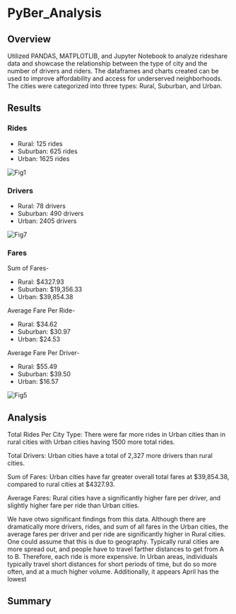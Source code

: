 # PyBer_Analysis

## Overview

Utilized PANDAS, MATPLOTLIB, and Jupyter Notebook to analyze rideshare data and showcase the relationship between the type of city and the number of drivers and riders. The dataframes and charts created can be used to improve affordability and access for underserved neighborhoods. The cities were categorized into three types: Rural, Suburban, and Urban. 

## Results

### Rides
 - Rural: 125 rides
 - Suburban: 625 rides
 - Urban: 1625 rides
 
 ![Fig1](https://user-images.githubusercontent.com/106620821/180329775-0207b871-8505-4ef9-8bfc-cf490c677ad1.png)

 ### Drivers
  - Rural: 78 drivers
  - Suburban: 490 drivers
  - Urban: 2405 drivers
  
 ![Fig7](https://user-images.githubusercontent.com/106620821/180329940-3b113718-ca30-4c22-af69-9db00be3cdd6.png)

 ### Fares
 Sum of Fares-
 - Rural: $4327.93 
 - Suburban: $19,356.33
 - Urban: $39,854.38

 Average Fare Per Ride-
 - Rural: $34.62
 - Suburban: $30.97
 - Urban: $24.53

Average Fare Per Driver-
- Rural: $55.49
- Suburban: $39.50
- Urban: $16.57


 ![Fig5](https://user-images.githubusercontent.com/106620821/180329923-f1b68a87-aee3-4845-8fd3-1a8b9ef71924.png)

## Analysis

Total Rides Per City Type: There were far more rides in Urban cities than in rural cities with Urban cities having 1500 more total rides.

Total Drivers: Urban cities have a total of 2,327 more drivers than rural cities.

Sum of Fares: Urban cities have far greater overall total fares at $39,854.38, compared to rural cities at $4327.93.

Average Fares: Rural cities have a significantly higher fare per driver, and slightly higher fare per ride than Urban cities. 

We have otwo significant findings from this data. Although there are dramatically more drivers, rides, and sum of all fares in the Urban cities, the average fares per driver and per ride are significantly higher in Rural cities. One could assume that this is due to geography. Typically rural cities are more spread out, and people have to travel farther distances to get from A to B. Therefore, each ride is more expensive. In Urban areas, individuals typically travel short distances for short periods of time, but do so more often, and at a much higher volume. Additionally, it appears April has the lowest 


## Summary
